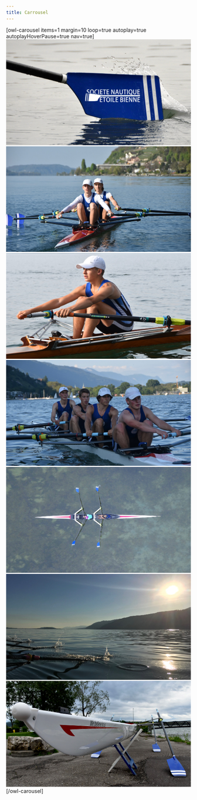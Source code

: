 ```yaml
---
title: Carrousel
---
```

[owl-carousel items=1 margin=10 loop=true autoplay=true autoplayHoverPause=true nav=true]
![](01.jpg?cropZoom=1024,585&classes=img-rounded,img-reponsive)
![](02.jpg?cropZoom=1024,585&classes=img-rounded,img-reponsive)
![](03.jpg?cropZoom=1024,585&classes=img-rounded,img-reponsive)
![](04.jpg?cropZoom=1024,585&classes=img-rounded,img-reponsive)
![](05.jpg?cropZoom=1024,585&classes=img-rounded,img-reponsive)
![](06.jpg?cropZoom=1024,585&classes=img-rounded,img-reponsive)
![](09.jpg?cropZoom=1024,585&classes=img-rounded,img-reponsive)
[/owl-carousel]

